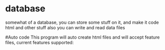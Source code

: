 # database
somewhat of a database, you can store some stuff on it, and make it code html and other stuff
also you can write and read data files

#Auto code
This program will auto create html files and will accept feature files, current features supported:
